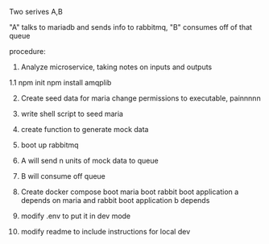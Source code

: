 Two serives A,B


"A" talks to mariadb and sends info to rabbitmq, "B" consumes off of that queue

procedure:


1. Analyze microservice, taking notes on inputs and outputs

1.1 npm init
npm install amqplib

2. Create seed data for maria 
    change permissions to executable, painnnnn
3. write shell script to seed maria

4. create function to generate mock data

5. boot up rabbitmq

6. A will send n units of mock data to queue

7. B will consume off queue

8. Create docker compose
    boot maria
    boot rabbit
    boot application a
    depends on maria and rabbit
    boot application b
    depends

9. modify .env to put it in dev mode

10. modify readme to include instructions for local dev







